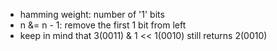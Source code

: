 - hamming weight: number of '1' bits
- n &= n - 1: remove the first 1 bit from left
- keep in mind that 3(0011) & 1 << 1(0010) still returns 2(0010)
